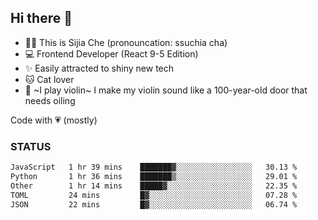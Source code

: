 ## Hi there 👋

- 🙋‍♀️ This is Sijia Che (pronouncation: ssuchia cha)
- 💻 Frontend Developer (React 9-5 Edition)
- ✨ Easily attracted to shiny new tech
- 🐱 Cat lover
- 🌟 ~I play violin~ I make my violin sound like a 100-year-old door that needs oiling

Code with 💗 (mostly)

### STATUS
<!--START_SECTION:waka-->

```txt
JavaScript   1 hr 39 mins    ███████▓░░░░░░░░░░░░░░░░░   30.13 %
Python       1 hr 36 mins    ███████▒░░░░░░░░░░░░░░░░░   29.01 %
Other        1 hr 14 mins    █████▓░░░░░░░░░░░░░░░░░░░   22.35 %
TOML         24 mins         █▓░░░░░░░░░░░░░░░░░░░░░░░   07.28 %
JSON         22 mins         █▓░░░░░░░░░░░░░░░░░░░░░░░   06.74 %
```

<!--END_SECTION:waka-->
